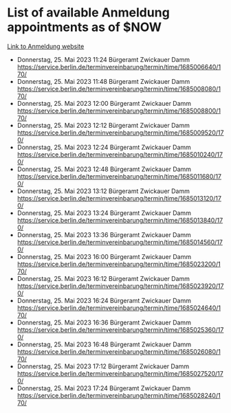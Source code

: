 # List of available Anmeldung appointments as of $NOW
[Link to Anmeldung website](https://service.berlin.de/terminvereinbarung/termin/tag.php?termin=1&anliegen[]=120686&dienstleisterlist=122210,122217,327316,122219,327312,122227,327314,122231,327346,122243,327348,122254,122252,329742,122260,329745,122262,329748,122271,327278,122273,327274,122277,327276,330436,122280,327294,122282,327290,122284,327292,122291,327270,122285,327266,122286,327264,122296,327268,150230,329760,122297,327286,122294,327284,122312,329763,122314,329775,122304,327330,122311,327334,122309,327332,317869,122281,327352,122279,329772,122283,122276,327324,122274,327326,122267,329766,122246,327318,122251,327320,122257,327322,122208,327298,122226,327300&herkunft=http%3A%2F%2Fservice.berlin.de%2Fdienstleistung%2F120686%2F)
- Donnerstag, 25. Mai 2023 11:24 Bürgeramt Zwickauer Damm https://service.berlin.de/terminvereinbarung/termin/time/1685006640/170/
- Donnerstag, 25. Mai 2023 11:48 Bürgeramt Zwickauer Damm https://service.berlin.de/terminvereinbarung/termin/time/1685008080/170/
- Donnerstag, 25. Mai 2023 12:00 Bürgeramt Zwickauer Damm https://service.berlin.de/terminvereinbarung/termin/time/1685008800/170/
- Donnerstag, 25. Mai 2023 12:12 Bürgeramt Zwickauer Damm https://service.berlin.de/terminvereinbarung/termin/time/1685009520/170/
- Donnerstag, 25. Mai 2023 12:24 Bürgeramt Zwickauer Damm https://service.berlin.de/terminvereinbarung/termin/time/1685010240/170/
- Donnerstag, 25. Mai 2023 12:48 Bürgeramt Zwickauer Damm https://service.berlin.de/terminvereinbarung/termin/time/1685011680/170/
- Donnerstag, 25. Mai 2023 13:12 Bürgeramt Zwickauer Damm https://service.berlin.de/terminvereinbarung/termin/time/1685013120/170/
- Donnerstag, 25. Mai 2023 13:24 Bürgeramt Zwickauer Damm https://service.berlin.de/terminvereinbarung/termin/time/1685013840/170/
- Donnerstag, 25. Mai 2023 13:36 Bürgeramt Zwickauer Damm https://service.berlin.de/terminvereinbarung/termin/time/1685014560/170/
- Donnerstag, 25. Mai 2023 16:00 Bürgeramt Zwickauer Damm https://service.berlin.de/terminvereinbarung/termin/time/1685023200/170/
- Donnerstag, 25. Mai 2023 16:12 Bürgeramt Zwickauer Damm https://service.berlin.de/terminvereinbarung/termin/time/1685023920/170/
- Donnerstag, 25. Mai 2023 16:24 Bürgeramt Zwickauer Damm https://service.berlin.de/terminvereinbarung/termin/time/1685024640/170/
- Donnerstag, 25. Mai 2023 16:36 Bürgeramt Zwickauer Damm https://service.berlin.de/terminvereinbarung/termin/time/1685025360/170/
- Donnerstag, 25. Mai 2023 16:48 Bürgeramt Zwickauer Damm https://service.berlin.de/terminvereinbarung/termin/time/1685026080/170/
- Donnerstag, 25. Mai 2023 17:12 Bürgeramt Zwickauer Damm https://service.berlin.de/terminvereinbarung/termin/time/1685027520/170/
- Donnerstag, 25. Mai 2023 17:24 Bürgeramt Zwickauer Damm https://service.berlin.de/terminvereinbarung/termin/time/1685028240/170/
